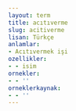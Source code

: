 ```yaml
---
layout: term
title: acıtıverme
slug: acitiverme
lisan: Türkçe
anlamlar:
- Acıtıvermek işi
ozellikler:
- - isim
ornekler:
- - ''
orneklerkaynak:
- - ''
---
```

